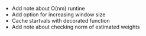 * Add note about O(nm) runtine
* Add option for increasing window size
* Cache startvals with decorated function
* Add note about checking norm of estimated weights
